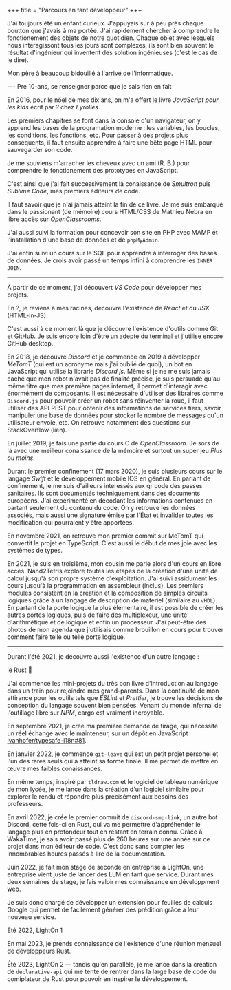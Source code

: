 +++
title = "Parcours en tant développeur"
+++

J'ai toujours été un enfant curieux. J'appuyais sur à peu près chaque boutton que j'avais à ma portée. J'ai rapidement chercher à comprendre le fonctionement des objets de notre quotidien. Chaque objet avec lesquels nous interagissont tous les jours sont complexes, ils sont bien souvent le résultat d'ingénieur qui inventent des solution ingénieuses (c'est le cas de le dire).

Mon père à beaucoup bidouillé à l'arrivé de l'informatique. 

--- Pre 10-ans, se renseigner parce que je sais rien en fait

En 2016, pour le nöel de mes dix ans, on m'a offert le livre _JavaScript pour les kids_ écrit par _?_ chez _Eyrolles_.

<!-- TODO: insert book cover -->

Les premiers chapitres se font dans la console d'un navigateur, on y apprend les bases de la programation moderne : les variables, les boucles, les conditions, les fonctions, etc. Pour passer à des projets plus conséquents, il faut ensuite apprendre à faire une bête page HTML pour sauvegarder son code.

Je me souviens m'arracher les cheveux avec un ami (R. B.) pour comprendre le fonctionement des prototypes en JavaScript.

C'est ainsi que j'ai fait successivement la conaissance de *Smultron* puis *Sublime Code*, mes premiers éditeurs de code.

Il faut savoir que je n'ai jamais atteint la fin de ce livre. Je me suis embarqué dans le passionant (de mémoire) cours HTML/CSS de Mathieu Nebra en libre accès sur *OpenClassrooms*.

<!-- TODO: insert old html page screenshots -->

J'ai aussi suivi la formation pour concevoir son site en PHP avec MAMP et l'installation d'une base de données et de `phpMyAdmin`.

<!-- TODO: insert php website screenshots -->

J'ai enfin suivi un cours sur le SQL pour apprendre à interroger des bases de données. Je crois avoir passé un temps infini à comprendre les `INNER JOIN`.

---

À partir de ce moment, j'ai découvert *VS Code* pour développer mes projets.

En ?, je reviens à mes racines, découvre l'existence de *React* et du *JSX* (HTML-in-JS).

C'est aussi à ce moment là que je découvre l'existence d'outils comme Git et GitHub. Je suis encore loin d'être un adepte du terminal et j'utilise encore GitHub desktop.

En 2018, je découvre *Discord* et je commence en 2019 à développer *MeTomT* (qui est un acronyme mais j'ai oublié de quoi), un bot en JavaScript qui utilise la librarie *Discord.js*.
Même si je ne me suis jamais caché que mon robot n'avait pas de finalité précise, je suis persuadé qu'au même titre que mes première pages internet, il permet d'interagir avec énormément de composants. Il est nécessaire d'utiliser des libraires comme `Discord.js` pour pouvoir créer un robot sans réinventer la roue, il faut utiliser des API REST pour obtenir des informations de services tiers, savoir manipuler une base de données pour stocker le nombre de messages qu'un utilisateur envoie, etc.
On retrouve notamment des questions sur StackOverflow (lien).

En juillet 2019, je fais une partie du cours C de *OpenClassroom*. Je sors de là avec une meilleur conaissance de la mémoire et surtout un super jeu *Plus ou moins*.

Durant le premier confinement (17 mars 2020), je suis plusieurs cours sur le langage *Swift* et le développement mobile IOS en général.
En parlant de confinement, je me suis d'ailleurs interessés aux qr code des passes sanitaires. Ils sont documentés techniquement dans des documents européens. J'ai expérimenté en décodant les informations contenues en partant seulement du contenu du code. On y retrouve les données associés, mais aussi une signature émise par l'État et invalider toutes les modification qui pourraient y être apportées.

En novembre 2021, on retrouve mon premier commit sur MeTomT qui convertit le projet en TypeScript. C'est aussi le début de mes joie avec les systèmes de types.

En 2021, je suis en troisième, mon cousin me parle alors d'un cours en libre accès. Nand2Tetris explore toutes les étapes de la création d'une unité de calcul jusqu'à son propre système d'exploitation. J'ai suivi assidument les cours jusqu'à la programmation en assembleur (inclus). Les premiers modules consistent en la création et la composition de simples circuits logiques grâce à un langage de description de materiel (similaire au `vHDL`). En partant de la porte logique la plus élémentaire, il est possible de créer les autres portes logiques, puis de faire des multiplexeur, une unité d'arithmétique et de logique et enfin un processeur.
J'ai peut-être des photos de mon agenda que j'utilisais comme brouillon en cours pour trouver comment faire telle ou telle porte logique.

---

Durant l'été 2021, je découvre aussi l'existence d'un autre langage :

le Rust :crab:

J'ai commencé les mini-projets du très bon livre d'introduction au langage dans un train pour rejoindre mes grand-parents. Dans la continuité de mon attirance pour les outils tels que *ESLint* et *Prettier*, je trouve les décisions de conception du langage souvent bien pensées. Venant du monde infernal de l'outillage libre sur *NPM*, cargo est vraiment incroyable.

En septembre 2021, je crée ma première demande de tirage, qui nécessite un réel échange avec le mainteneur, sur un dépôt en JavaScript [ivanhofer/typesafe-i18n#81](https://github.com/ivanhofer/typesafe-i18n/pull/81).

En janvier 2022, je commence `git-leave` qui est un petit projet personel et l'un des rares seuls qui à atteint sa forme finale. Il me permet de mettre en œuvre mes faibles conaissances.

En même temps, inspiré par `tldraw.com` et le logiciel de tableau numérique de mon lycée, je me lance dans la création d'un logiciel similaire pour explorer le rendu et répondre plus précisément aux besoins des professeurs.

En avril 2022, je crée le premier commit de `discord-smp-link`, un autre bot Discord, cette fois-ci en Rust, qui va me permettre d'appréhender le langage plus en profondeur tout en restant en terrain connu. Grâce à WakaTime, je sais avoir passé plus de 260 heures sur une année sur ce projet dans mon éditeur de code. C'est donc sans compter les innombrables heures passés à lire de la documentation.

Juin 2022, je fait mon stage de seconde en entreprise à LightOn, une entreprise vient juste de lancer des LLM en tant que service. Durant mes deux semaines de stage, je fais valoir mes connaissance en développment web.

Je suis donc chargé de développer un extension pour feuilles de calculs Google qui permet de facilement générer des prédition grâce à leur nouveau service.

Été 2022, LightOn 1

En mai 2023, je prends connaissance de l'existence d'une réunion mensuel de développeurs Rust.

Été 2023, LightOn 2 — tandis qu'en parallèle, je me lance dans la création de `declarative-api` qui me tente de rentrer dans la large base de code du comiplateur de Rust pour pouvoir en inspirer le développement.



